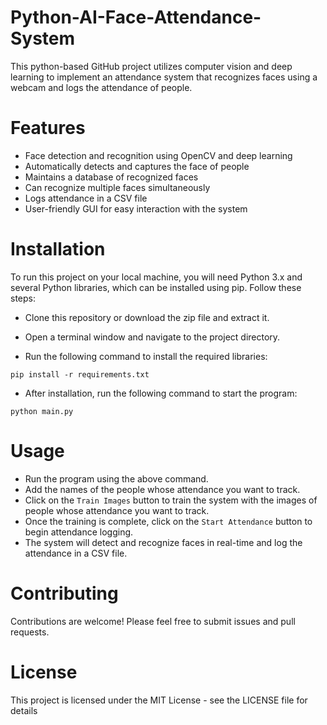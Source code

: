 # Python-AI-Face-Attendance-System

This python-based GitHub project utilizes computer vision and deep learning to implement an attendance system that recognizes faces using a webcam and logs the attendance of people.

# Features
- Face detection and recognition using OpenCV and deep learning
- Automatically detects and captures the face of people
- Maintains a database of recognized faces
- Can recognize multiple faces simultaneously
- Logs attendance in a CSV file
- User-friendly GUI for easy interaction with the system

# Installation

To run this project on your local machine, you will need Python 3.x and several Python libraries, which can be installed using pip. Follow these steps:

- Clone this repository or download the zip file and extract it.

- Open a terminal window and navigate to the project directory.

- Run the following command to install the required libraries:

`pip install -r requirements.txt`

- After installation, run the following command to start the program:
  
`python main.py`

# Usage
- Run the program using the above command.
- Add the names of the people whose attendance you want to track.
- Click on the `Train Images` button to train the system with the images of people whose attendance you want to track.
- Once the training is complete, click on the `Start Attendance` button to begin attendance logging.
- The system will detect and recognize faces in real-time and log the attendance in a CSV file.
  
# Contributing
Contributions are welcome! Please feel free to submit issues and pull requests.

# License
This project is licensed under the MIT License - see the LICENSE file for details